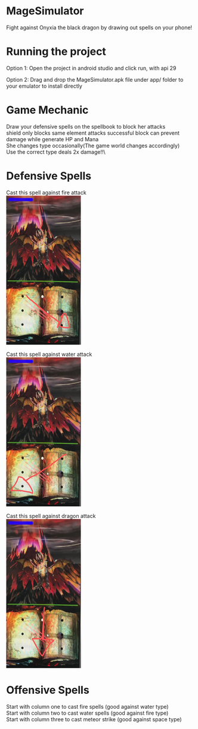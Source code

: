 # MageSimulator

Fight against Onyxia the black dragon by drawing out spells on your phone!



# Running the project

Option 1:
Open the project in android studio and click run, with api 29

Option 2:
Drag and drop the MageSimulator.apk file under app/ folder to your emulator to install directly


# Game Mechanic 
Draw your defensive spells on the spellbook to block her attacks\
shield only blocks same element attacks successful block can prevent damage while generate HP and Mana \
She changes type occasionally(The game world changes accordingly)\
Use the correct type deals 2x damage!!\

# Defensive Spells
Cast this spell against fire attack\
<img src="./app/fire.jpg"  width="200" height="400">



Cast this spell against water attack\
<img src="./app/water.jpg"  width="200" height="400">




Cast this spell against dragon attack\
<img src="./app/drag.jpg"  width="200" height="400">



# Offensive Spells
Start with column one to cast fire spells (good against water type)\
Start with column two to cast water spells (good against fire type)\
Start with column three to cast meteor strike (good against space type)


